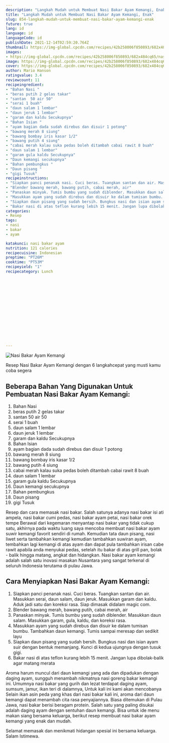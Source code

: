 ```yaml
---
description: "Langkah Mudah untuk Membuat Nasi Bakar Ayam Kemangi, Enak"
title: "Langkah Mudah untuk Membuat Nasi Bakar Ayam Kemangi, Enak"
slug: 854-langkah-mudah-untuk-membuat-nasi-bakar-ayam-kemangi-enak
future: true
lang: id
language: id
languageCode: id
publishDate: 2021-12-14T02:59:20.764Z 
thumbnail: https://img-global.cpcdn.com/recipes/42b258006f850893/682x484cq65/nasi-bakar-ayam-kemangi-foto-resep-utama.png
images:
- https://img-global.cpcdn.com/recipes/42b258006f850893/682x484cq65/nasi-bakar-ayam-kemangi-foto-resep-utama.png
image: https://img-global.cpcdn.com/recipes/42b258006f850893/682x484cq65/nasi-bakar-ayam-kemangi-foto-resep-utama.png
cover: https://img-global.cpcdn.com/recipes/42b258006f850893/682x484cq65/nasi-bakar-ayam-kemangi-foto-resep-utama.png
author: Mario Hanson
ratingvalue: 3.4
reviewcount: 11
recipeingredient:
- "Bahan Nasi "
- "beras putih 2 gelas takar"
- "santan  50 air 50"
- "serai 1 buah"
- "daun salam 1 lembar"
- "daun jeruk 1 lembar"
- "garam dan kaldu Secukupnya"
- "Bahan Isian "
- "ayam bagian dada sudah direbus dan disuir 1 potong"
- "bawang merah 8 siung"
- "bawang bombay iris kasar 1/2"
- "bawang putih 4 siung"
- "cabai merah kalau suka pedas boleh ditambah cabai rawit 8 buah"
- "daun salam 1 lembar"
- "garam gula kaldu Secukupnya"
- "Daun kemangi secukupnya"
- "Bahan pembungkus "
- "Daun pisang "
- "gigi Tusuk"
recipeinstructions:
- "Siapkan panci penanak nasi. Cuci beras. Tuangkan santan dan air. Masukkan serai, daun salam, daun jeruk. Masukkan garam dan kaldu. Aduk jadi satu dan koreksi rasa. Siap dimasak didalam magic com."
- "Blender bawang merah, bawang putih, cabai merah, air"
- "Panaskan minyak. Tumis bumbu yang sudah diblender. Masukkan daun salam. Masukkan garam, gula, kaldu, dan koreksi rasa."
- "Masukkan ayam yang sudah direbus dan disuir ke dalam tumisan bumbu. Tambahkan daun kemangi. Tumis sampai meresap dan sedikit layu"
- "Siapkan daun pisang yang sudah bersih. Bungkus nasi dan isian ayam suir dengan bentuk memanjang. Kunci di kedua ujungnya dengan tusuk gigi."
- "Bakar nasi di atas teflon kurang lebih 15 menit. Jangan lupa dibolak-balik agar matang merata"
categories:
- Resep
tags:
- nasi
- bakar
- ayam

katakunci: nasi bakar ayam 
nutrition: 121 calories
recipecuisine: Indonesian
preptime: "PT26M"
cooktime: "PT53M"
recipeyield: "1"
recipecategory: Lunch


     
    
    
    
    
    
    
    
    
    
    
      
    
---
```



![Nasi Bakar Ayam Kemangi](https://img-global.cpcdn.com/recipes/42b258006f850893/682x484cq65/nasi-bakar-ayam-kemangi-foto-resep-utama.png)

Resep Nasi Bakar Ayam Kemangi    dengan 6 langkahcepat yang musti kamu coba segera

<!--inarticleads1-->

## Beberapa Bahan Yang Digunakan Untuk Pembuatan Nasi Bakar Ayam Kemangi:

1. Bahan Nasi 
1. beras putih 2 gelas takar
1. santan  50 air 50
1. serai 1 buah
1. daun salam 1 lembar
1. daun jeruk 1 lembar
1. garam dan kaldu Secukupnya
1. Bahan Isian 
1. ayam bagian dada sudah direbus dan disuir 1 potong
1. bawang merah 8 siung
1. bawang bombay iris kasar 1/2
1. bawang putih 4 siung
1. cabai merah kalau suka pedas boleh ditambah cabai rawit 8 buah
1. daun salam 1 lembar
1. garam gula kaldu Secukupnya
1. Daun kemangi secukupnya
1. Bahan pembungkus 
1. Daun pisang 
1. gigi Tusuk

Resep dan cara memasak nasi bakar. Salah satunya adanya nasi bakar isi ati ampela, nasi bakar cumi pedas, nasi bakar ayam petai, nasi bakar orek tempe Berawal dari kegemaran menyantap nasi bakar yang tidak cukup satu, akhirnya pada waktu luang saya mencoba membuat nasi bakar ayam suwir kemangi favorit sendiri di rumah. Kemudian tata daun pisang, nasi liwet serta tambahkan kemangi kemudian tambahkan suwiran ayam, tembahkan lagi kemangi di atas ayam dan dapat pula tambahkan irisan cabe rawit apabila anda menyukai pedas, setelah itu bakar di atas grill pan, bolak - balik hingga matang, angkat dan hidangkan. Nasi bakar ayam kemangi adalah salah satu inovasi masakan Nusantara yang sangat terkenal di seluruh Indonesia terutama di pulau Jawa. 

<!--inarticleads2-->

## Cara Menyiapkan Nasi Bakar Ayam Kemangi:

1. Siapkan panci penanak nasi. Cuci beras. Tuangkan santan dan air. Masukkan serai, daun salam, daun jeruk. Masukkan garam dan kaldu. Aduk jadi satu dan koreksi rasa. Siap dimasak didalam magic com.
1. Blender bawang merah, bawang putih, cabai merah, air
1. Panaskan minyak. Tumis bumbu yang sudah diblender. Masukkan daun salam. Masukkan garam, gula, kaldu, dan koreksi rasa.
1. Masukkan ayam yang sudah direbus dan disuir ke dalam tumisan bumbu. Tambahkan daun kemangi. Tumis sampai meresap dan sedikit layu
1. Siapkan daun pisang yang sudah bersih. Bungkus nasi dan isian ayam suir dengan bentuk memanjang. Kunci di kedua ujungnya dengan tusuk gigi.
1. Bakar nasi di atas teflon kurang lebih 15 menit. Jangan lupa dibolak-balik agar matang merata


Aroma harum muncul dari daun kemangi yang ada dan dipadukan dengan daging ayam, sungguh menambah nikmatnya nasi goreng bakar kemangi ini. Umumnya nasi bakar yang gurih dan lezat terdapat daging ayam, sumsum, jamur, ikan teri di dalamnya, Untuk kali ini kami akan mencobanya Selain ikan asin peda yang khas dari nasi bakar kali ini, aroma dari daun kemangi dapat menambah cita rasa penyajiannya. Biasa ditemukan di Pulau Jawa, nasi bakar berisi beragam protein. Salah satu yang paling disukai adalah daging ayam dengan sentuhan daun kemangi. Bisa untuk ide menu makan siang bersama keluarga, berikut resep membuat nasi bakar ayam kemangi yang enak dan mudah. 

Selamat memasak dan menikmati hidangan spesial ini bersama keluarga. Salam Istimewa.
